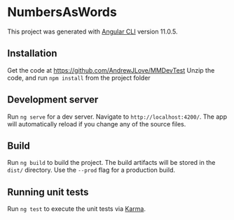 # NumbersAsWords

This project was generated with [Angular CLI](https://github.com/angular/angular-cli) version 11.0.5.

## Installation
Get the code at https://github.com/AndrewJLove/MMDevTest
Unzip the code, and run `npm install` from the project folder

## Development server

Run `ng serve` for a dev server. Navigate to `http://localhost:4200/`. The app will automatically reload if you change any of the source files.

## Build

Run `ng build` to build the project. The build artifacts will be stored in the `dist/` directory. Use the `--prod` flag for a production build.

## Running unit tests

Run `ng test` to execute the unit tests via [Karma](https://karma-runner.github.io).
